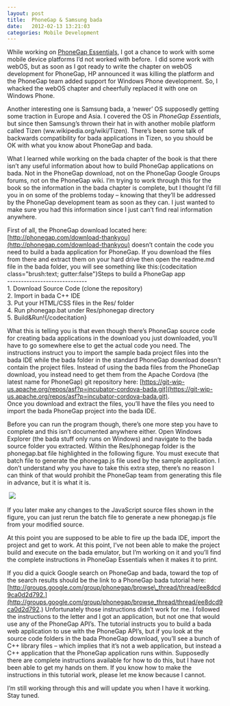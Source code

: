 ```yaml
---
layout: post
title:  PhoneGap & Samsung bada
date:   2012-02-13 13:21:03
categories: Mobile Development
---
```

While working on [PhoneGap Essentials](http://www.phonegapessentials.com), I got a chance to work with some mobile device platforms I’d not worked with before.  I did some work with webOS, but as soon as I got ready to write the chapter on webOS development for PhoneGap, HP announced it was killing the platform and the PhoneGap team added support for Windows Phone development. So, I whacked the webOS chapter and cheerfully replaced it with one on Windows Phone.

Another interesting one is Samsung bada, a ‘newer’ OS supposedly getting some traction in Europe and Asia. I covered the OS in _PhoneGap Essentials_, but since then Samsung’s thrown their hat in with another mobile platform called Tizen (ww.wikipedia.org/wiki/Tizen). There’s been some talk of backwards compatibility for bada applications in Tizen, so you should be OK with what you know about PhoneGap and bada.

What I learned while working on the bada chapter of the book is that there isn’t any useful information about how to build PhoneGap applications on bada. Not in the PhoneGap download, not on the PhoneGap Google Groups forums, not on the PhoneGap wiki. I’m trying to work through this for the book so the information in the bada chapter is complete, but I thought I’d fill you in on some of the problems today – knowing that they’ll be addressed by the PhoneGap development team as soon as they can. I just wanted to make sure you had this information since I just can’t find real information anywhere.

First of all, the PhoneGap download located here: [http://phonegap.com/download-thankyou](http://phonegap.com/download-thankyou) doesn’t contain the code you need to build a bada application for PhoneGap. If you download the files from there and extract them on your hard drive then open the readme.md file in the bada folder, you will see something like this:{codecitation class="brush:text; gutter:false"}Steps to build a PhoneGap app  
\-----------------------------  
1\. Download Source Code (clone the repository)  
2\. Import in bada C++ IDE  
3\. Put your HTML/CSS files in the Res/ folder  
4\. Run phonegap.bat under Res/phonegap directory  
5\. Build&Run!{/codecitation}

What this is telling you is that even though there’s PhoneGap source code for creating bada applications in the download you just downloaded, you’ll have to go somewhere else to get the actual code you need. The instructions instruct you to import the sample bada project files into the bada IDE while the bada folder in the standard PhoneGap download doesn’t contain the project files. Instead of using the bada files from the PhoneGap download, you instead need to get them from the Apache Cordova (the latest name for PhoneGap) git repository here: [https://git-wip-us.apache.org/repos/asf?p=incubator-cordova-bada.git](https://git-wip-us.apache.org/repos/asf?p=incubator-cordova-bada.git).  
Once you download and extract the files, you’ll have the files you need to import the bada PhoneGap project into the bada IDE.

Before you can run the program though, there’s one more step you have to complete and this isn’t documented anywhere either. Open Windows Explorer (the bada stuff only runs on Windows) and navigate to the bada source folder you extracted. Within the Res/phonegap folder is the phonegap.bat file highlighted in the following figure. You must execute that batch file to generate the phonegap.js file used by the sample application. I don’t understand why you have to take this extra step, there’s no reason I can think of that would prohibit the PhoneGap team from generating this file in advance, but it is what it is.

 ![](images/stories/2012/phonegap-bada-1.png)

If you later make any changes to the JavaScript source files shown in the figure, you can just rerun the batch file to generate a new phonegap.js file from your modified source.

At this point you are supposed to be able to fire up the bada IDE, import the project and get to work. At this point, I’ve not been able to make the project build and execute on the bada emulator, but I’m working on it and you’ll find the complete instructions in PhoneGap Essentials when it makes it to print.

If you did a quick Google search on PhoneGap and bada, toward the top of the search results should be the link to a PhoneGap bada tutorial here: [http://groups.google.com/group/phonegap/browse\_thread/thread/ee8dcd9ca0d2d792.](http://groups.google.com/group/phonegap/browse_thread/thread/ee8dcd9ca0d2d792.) Unfortunately those instructions didn’t work for me. I followed the instructions to the letter and I got an application, but not one that would use any of the PhoneGap API’s. The tutorial instructs you to build a bada web application to use with the PhoneGap API’s, but if you look at the source code folders in the bada PhoneGap download, you’ll see a bunch of C++ library files – which implies that it’s not a web application, but instead a C++ application that the PhoneGap application runs within. Supposedly there are complete instructions available for how to do this, but I have not been able to get my hands on them. If you know how to make the instructions in this tutorial work, please let me know because I cannot.

I’m still working through this and will update you when I have it working. Stay tuned.